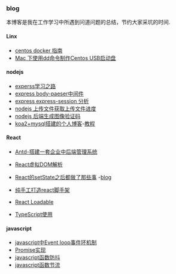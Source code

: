 ### blog
本博客是我在工作学习中所遇到问道问题的总结，节约大家采坑的时间.

#### Linx
  - [centos docker 指南]()
  - [Mac 下使用dd命令制作Centos USB启动盘](https://github.com/gmw-zjw/blog/issues/12)
  
  

#### nodejs

  - [experss学习之路](https://github.com/gmw-zjw/blog/issues/13)
  - [express body-paeser中间件](https://github.com/gmw-zjw/blog/issues/5)
  - [express express-session 分析](https://github.com/gmw-zjw/blog/issues/6)
  - [nodejs 上传文件获取上传文件进度](https://github.com/gmw-zjw/blog/issues/4)
  - [nodejs 后端生成图像验证码]()
  - [koa2+mysql搭建的个人博客](https://github.com/gmw-zjw/eary-blog)-[教程](https://github.com/gmw-zjw/blog/issues/3)
  



#### React
 
 - [Antd-搭建一套企业中后端管理系统](https://github.com/gmw-zjw/antd-design-admin)
 - [React虚拟DOM解析](https://zristart.github.io/React%E8%99%9A%E6%8B%9FDOM%E6%B5%85%E6%9E%90.html#more)
  
 - [React的setState之后都做了那些事](https://zristart.github.io/React%E7%9A%84setState%E4%B9%8B%E5%90%8E%E9%83%BD%E5%81%9A%E4%BA%86%E9%82%A3%E4%BA%9B%E4%BA%8B.html#more)
 -[blog](https://github.com/gmw-zjw/blog-pc.git)
  
 - [纯手工打造react脚手架]()
 - [React Loadable]()
 - [TypeScript使用]()

#### javascript
 - [javascript中Event loop事件环机制](https://github.com/gmw-zjw/blog/issues/2)
 - [Promise实现](https://github.com/gmw-zjw/blog/issues/9)
 - [javascript函数防抖](https://github.com/gmw-zjw/blog/issues/10)
 - [javascript函数节流](https://github.com/gmw-zjw/blog/issues/11)
